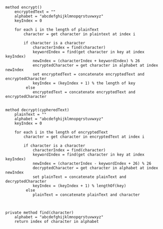     method encrypt() 
        encryptedText = ""
        alphabet = "abcdefghijklmnopqrstuvwxyz"
        keyIndex = 0
        
        for each i in the length of plainText 
            character = get character in plaintext at index i
            
            if character is a character 
                characterIndex = find(character)
                keywordIndex = find(get character in key at index keyIndex)
                newIndex = (characterIndex + keywordIndex) % 26
                encryptedCharacter = get character in alphabet at index newIndex
                set encryptedText = concatenate encryptedText and encryptedCharacter
                keyIndex = (keyIndex + 1) % the length of key
             else 
                encryptedText = concatenate encryptedText and encryptedCharacter
    
    
    method decrypt(cypheredText)
        plainText = ""
        alphabet = "abcdefghijklmnopqrstuvwxyz"
        keyIndex = 0
        
        for each i in the length of encryptedText 
            character = get character in encryptedText at index i
            
            if character is a character 
                characterIndex = find(character)
                keywordIndex = find(get character in key at index keyIndex)
                newIndex = (characterIndex - keywordIndex + 26) % 26
                decryptedCharacter = get character in alphabet at index newIndex
                set plainText = concatenate plainText and decryptedCharacter
                keyIndex = (keyIndex + 1) % lengthOf(key)
             else 
                plainText = concatenate plainText and character

    
    
    private method find(character) 
        alphabet = "abcdefghijklmnopqrstuvwxyz"
        return index of character in alphabet
    

